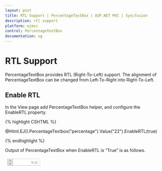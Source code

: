 ```yaml
---
layout: post
title: RTL Support | PercentageTextBox | ASP.NET MVC | Syncfusion
description: rtl support
platform: ejmvc
control: PercentageTextBox
documentation: ug
---
```


# RTL Support

PercentageTextBox provides RTL (Right-To-Left) support. The alignment of PercentageTextBox can be changed from Left-To-Right into Right-To-Left.

## Enable RTL

In the View page add PercentageTextBox helper, and configure the EnableRTL property.

{% highlight CSHTML %}

@Html.EJ().PercentageTextbox("percentage").Value("22").EnableRTL(true)

{% endhighlight %}

Output of PercentageTextBox when EnableRTL is “True” is as follows. 

![](RTL-Support_images/RTL-Support_img1.png)



